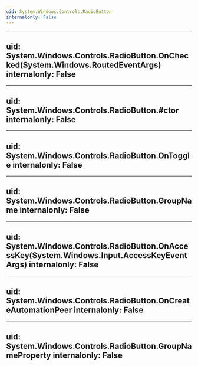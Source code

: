```yaml
---
uid: System.Windows.Controls.RadioButton
internalonly: False
---
```


---
uid: System.Windows.Controls.RadioButton.OnChecked(System.Windows.RoutedEventArgs)
internalonly: False
---

---
uid: System.Windows.Controls.RadioButton.#ctor
internalonly: False
---

---
uid: System.Windows.Controls.RadioButton.OnToggle
internalonly: False
---

---
uid: System.Windows.Controls.RadioButton.GroupName
internalonly: False
---

---
uid: System.Windows.Controls.RadioButton.OnAccessKey(System.Windows.Input.AccessKeyEventArgs)
internalonly: False
---

---
uid: System.Windows.Controls.RadioButton.OnCreateAutomationPeer
internalonly: False
---

---
uid: System.Windows.Controls.RadioButton.GroupNameProperty
internalonly: False
---
